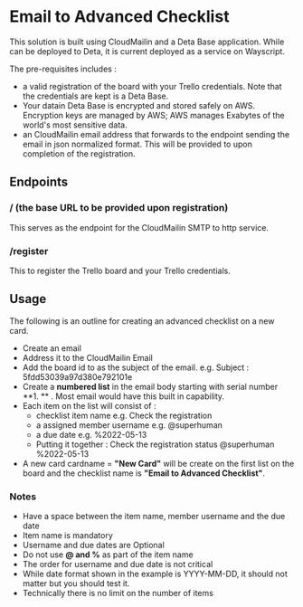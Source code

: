 # Email to Advanced Checklist

This solution is built using CloudMailin and a Deta Base application. While can be deployed to Deta, it is current deployed as a service on Wayscript.

The pre-requisites includes :
- a valid registration of the board with your Trello credentials. Note that the credentials are kept is a Deta Base.
 - Your datain Deta Base is encrypted and stored safely on AWS. Encryption keys are managed by AWS; AWS manages Exabytes of the world's most sensitive data.
- an CloudMailin email address that forwards to the endpoint sending the email in json normalized format. This will be provided to upon completion of the registration.

## Endpoints

### / (the base URL to be provided upon registration)

This serves as the endpoint for the CloudMailin SMTP to http service.

### /register

This to register the Trello board and your Trello credentials.

## Usage

The following is an outline for creating an advanced checklist on a new card.

- Create an email
- Address it to the CloudMailin Email
- Add the board id to as the subject of the email. e.g. Subject : 5fdd53039a97d380e792101e
- Create a **numbered list** in the email body starting with serial number **1. ** . Most email would have this built in capability.
- Each item on the list will consist of :
  - checklist item name e.g. Check the registration
  - a assigned member username e.g. @superhuman
  - a due date e.g. %2022-05-13
  - Putting it together : Check the registration status @superhuman %2022-05-13
- A new card cardname = **"New Card"** will be create on the first list on the board and the checklist name is **"Email to Advanced Checklist"**.

### Notes 
- Have a space between the item name, member username and the due date
- Item name is mandatory
- Username and due dates are Optional
- Do not use **@ and %** as part of the item name
- The order for username and due date is not critical
- While date format shown in the example is YYYY-MM-DD, it should not matter but you should test it.
- Technically there is no limit on the number of items
